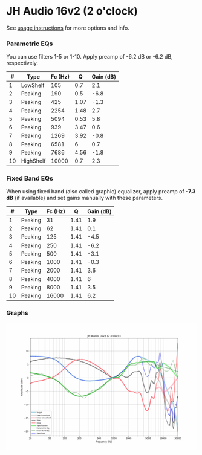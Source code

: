 # JH Audio 16v2 (2 o'clock)
See [usage instructions](https://github.com/jaakkopasanen/AutoEq#usage) for more options and info.

### Parametric EQs
You can use filters 1-5 or 1-10. Apply preamp of -6.2 dB or -6.2 dB, respectively.

|   # | Type      |   Fc (Hz) |    Q |   Gain (dB) |
|-----|-----------|-----------|------|-------------|
|   1 | LowShelf  |       105 | 0.7  |         2.1 |
|   2 | Peaking   |       190 | 0.5  |        -6.8 |
|   3 | Peaking   |       425 | 1.07 |        -1.3 |
|   4 | Peaking   |      2254 | 1.48 |         2.7 |
|   5 | Peaking   |      5094 | 0.53 |         5.8 |
|   6 | Peaking   |       939 | 3.47 |         0.6 |
|   7 | Peaking   |      1269 | 3.92 |        -0.8 |
|   8 | Peaking   |      6581 | 6    |         0.7 |
|   9 | Peaking   |      7686 | 4.56 |        -1.8 |
|  10 | HighShelf |     10000 | 0.7  |         2.3 |

### Fixed Band EQs
When using fixed band (also called graphic) equalizer, apply preamp of **-7.3 dB** (if available) and set gains manually with these parameters.

|   # | Type    |   Fc (Hz) |    Q |   Gain (dB) |
|-----|---------|-----------|------|-------------|
|   1 | Peaking |        31 | 1.41 |         1.9 |
|   2 | Peaking |        62 | 1.41 |         0.1 |
|   3 | Peaking |       125 | 1.41 |        -4.5 |
|   4 | Peaking |       250 | 1.41 |        -6.2 |
|   5 | Peaking |       500 | 1.41 |        -3.1 |
|   6 | Peaking |      1000 | 1.41 |        -0.3 |
|   7 | Peaking |      2000 | 1.41 |         3.6 |
|   8 | Peaking |      4000 | 1.41 |         6   |
|   9 | Peaking |      8000 | 1.41 |         3.5 |
|  10 | Peaking |     16000 | 1.41 |         6.2 |

### Graphs
![](./JH%20Audio%2016v2%20(2%20o'clock).png)
